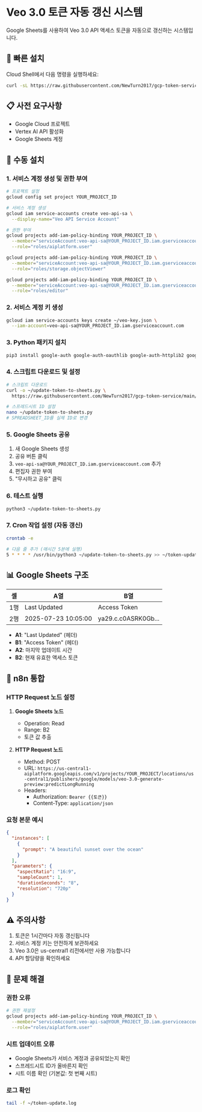 # Veo 3.0 토큰 자동 갱신 시스템

Google Sheets를 사용하여 Veo 3.0 API 액세스 토큰을 자동으로 갱신하는 시스템입니다.

## 🚀 빠른 설치

Cloud Shell에서 다음 명령을 실행하세요:

```bash
curl -sL https://raw.githubusercontent.com/NewTurn2017/gcp-token-service/main/setup-veo-token-system.sh | bash
```

## 📋 사전 요구사항

- Google Cloud 프로젝트
- Vertex AI API 활성화
- Google Sheets 계정

## 🔧 수동 설치

### 1. 서비스 계정 생성 및 권한 부여

```bash
# 프로젝트 설정
gcloud config set project YOUR_PROJECT_ID

# 서비스 계정 생성
gcloud iam service-accounts create veo-api-sa \
  --display-name="Veo API Service Account"

# 권한 부여
gcloud projects add-iam-policy-binding YOUR_PROJECT_ID \
  --member="serviceAccount:veo-api-sa@YOUR_PROJECT_ID.iam.gserviceaccount.com" \
  --role="roles/aiplatform.user"

gcloud projects add-iam-policy-binding YOUR_PROJECT_ID \
  --member="serviceAccount:veo-api-sa@YOUR_PROJECT_ID.iam.gserviceaccount.com" \
  --role="roles/storage.objectViewer"

gcloud projects add-iam-policy-binding YOUR_PROJECT_ID \
  --member="serviceAccount:veo-api-sa@YOUR_PROJECT_ID.iam.gserviceaccount.com" \
  --role="roles/editor"
```

### 2. 서비스 계정 키 생성

```bash
gcloud iam service-accounts keys create ~/veo-key.json \
  --iam-account=veo-api-sa@YOUR_PROJECT_ID.iam.gserviceaccount.com
```

### 3. Python 패키지 설치

```bash
pip3 install google-auth google-auth-oauthlib google-auth-httplib2 google-api-python-client
```

### 4. 스크립트 다운로드 및 설정

```bash
# 스크립트 다운로드
curl -o ~/update-token-to-sheets.py \
  https://raw.githubusercontent.com/NewTurn2017/gcp-token-service/main/update-token-to-sheets.py

# 스프레드시트 ID 설정
nano ~/update-token-to-sheets.py
# SPREADSHEET_ID를 실제 ID로 변경
```

### 5. Google Sheets 공유

1. 새 Google Sheets 생성
2. 공유 버튼 클릭
3. `veo-api-sa@YOUR_PROJECT_ID.iam.gserviceaccount.com` 추가
4. 편집자 권한 부여
5. "무시하고 공유" 클릭

### 6. 테스트 실행

```bash
python3 ~/update-token-to-sheets.py
```

### 7. Cron 작업 설정 (자동 갱신)

```bash
crontab -e

# 다음 줄 추가 (매시간 5분에 실행)
5 * * * * /usr/bin/python3 ~/update-token-to-sheets.py >> ~/token-update.log 2>&1
```

## 📊 Google Sheets 구조

| 셀 | A열 | B열 |
|----|-----|-----|
| 1행 | Last Updated | Access Token |
| 2행 | 2025-07-23 10:05:00 | ya29.c.c0ASRK0Gb... |

- **A1**: "Last Updated" (헤더)
- **B1**: "Access Token" (헤더)
- **A2**: 마지막 업데이트 시간
- **B2**: 현재 유효한 액세스 토큰

## 🔗 n8n 통합

### HTTP Request 노드 설정

1. **Google Sheets 노드**
   - Operation: Read
   - Range: B2
   - 토큰 값 추출

2. **HTTP Request 노드**
   - Method: POST
   - URL: `https://us-central1-aiplatform.googleapis.com/v1/projects/YOUR_PROJECT/locations/us-central1/publishers/google/models/veo-3.0-generate-preview:predictLongRunning`
   - Headers:
     - Authorization: `Bearer {{토큰}}`
     - Content-Type: `application/json`

### 요청 본문 예시

```json
{
  "instances": [
    {
      "prompt": "A beautiful sunset over the ocean"
    }
  ],
  "parameters": {
    "aspectRatio": "16:9",
    "sampleCount": 1,
    "durationSeconds": "8",
    "resolution": "720p"
  }
}
```

## ⚠️ 주의사항

1. 토큰은 1시간마다 자동 갱신됩니다
2. 서비스 계정 키는 안전하게 보관하세요
3. Veo 3.0은 us-central1 리전에서만 사용 가능합니다
4. API 할당량을 확인하세요

## 🐛 문제 해결

### 권한 오류
```bash
# 권한 재설정
gcloud projects add-iam-policy-binding YOUR_PROJECT_ID \
  --member="serviceAccount:veo-api-sa@YOUR_PROJECT_ID.iam.gserviceaccount.com" \
  --role="roles/aiplatform.user"
```

### 시트 업데이트 오류
- Google Sheets가 서비스 계정과 공유되었는지 확인
- 스프레드시트 ID가 올바른지 확인
- 시트 이름 확인 (기본값: 첫 번째 시트)

### 로그 확인
```bash
tail -f ~/token-update.log
```
